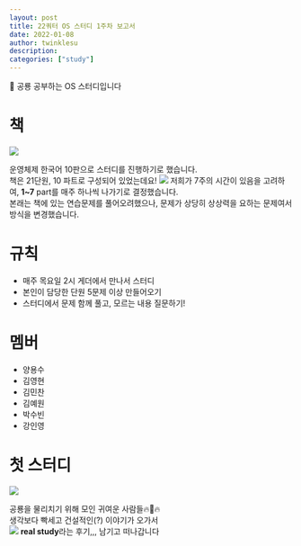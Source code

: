 ```yaml
---
layout: post
title: 2️2쿼터 OS 스터디 1주차 보고서
date: 2022-01-08
author: twinklesu
description:
categories: ["study"]
---
```


🦕 공룡 공부하는 OS 스터디입니다

# 책

![](https://images.velog.io/images/twinklesu914/post/9866748d-caed-4c8c-9bc4-d1695991e712/image.png)

운영체제 한국어 10판으로 스터디를 진행하기로 했습니다.  
책은 21단원, 10 파트로 구성되어 있었는데요!
![](https://images.velog.io/images/twinklesu914/post/8a0378f8-c0ba-4694-bbfb-b5121ec58644/image.png)
저희가 7주의 시간이 있음을 고려하여, **1~7** part를 매주 하나씩 나가기로 결정했습니다.  
본래는 책에 있는 연습문제를 풀어오려했으나, 문제가 상당히 상상력을 요하는 문제여서 방식을 변경했습니다.   

# 규칙
- 매주 목요일 2시 게더에서 만나서 스터디  
- 본인이 담당한 단원 5문제 이상 만들어오기  
- 스터디에서 문제 함께 풀고, 모르는 내용 질문하기!  

# 멤버
- 양용수
- 김영현
- 김민찬
- 김예원
- 박수빈
- 강인영


# 첫 스터디
![](https://images.velog.io/images/twinklesu914/post/77348c8c-f70e-447e-bc11-a69b4cbdcbf8/image.png)

공룡을 물리치기 위해 모인 귀여운 사람들🔥🦖🔥  
생각보다 빡세고 건설적인(?) 이야기가 오가서   
![](https://images.velog.io/images/twinklesu914/post/1389269f-8ce8-4811-9714-dff223239989/image.png)
**real study**라는 후기,,, 남기고 떠나갑니다

